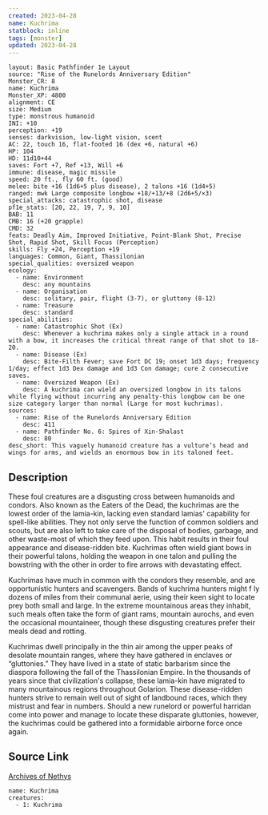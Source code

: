```yaml
---
created: 2023-04-28
name: Kuchrima
statblock: inline
tags: [monster]
updated: 2023-04-28
---
```

```statblock
layout: Basic Pathfinder 1e Layout
source: "Rise of the Runelords Anniversary Edition"
Monster_CR: 8
name: Kuchrima
Monster_XP: 4800
alignment: CE
size: Medium
type: monstrous humanoid
INI: +10
perception: +19
senses: darkvision, low-light vision, scent
AC: 22, touch 16, flat-footed 16 (dex +6, natural +6)
HP: 104
HD: 11d10+44
saves: Fort +7, Ref +13, Will +6
immune: disease, magic missile
speed: 20 ft., fly 60 ft. (good)
melee: bite +16 (1d6+5 plus disease), 2 talons +16 (1d4+5)
ranged: mwk Large composite longbow +18/+13/+8 (2d6+5/×3)
special_attacks: catastrophic shot, disease
pf1e_stats: [20, 22, 19, 7, 9, 10]
BAB: 11
CMB: 16 (+20 grapple)
CMD: 32
feats: Deadly Aim, Improved Initiative, Point-Blank Shot, Precise Shot, Rapid Shot, Skill Focus (Perception)
skills: Fly +24, Perception +19
languages: Common, Giant, Thassilonian
special_qualities: oversized weapon
ecology:
  - name: Environment
    desc: any mountains
  - name: Organisation
    desc: solitary, pair, flight (3-7), or gluttony (8-12)
  - name: Treasure
    desc: standard
special_abilities:
  - name: Catastrophic Shot (Ex)
    desc: Whenever a kuchrima makes only a single attack in a round with a bow, it increases the critical threat range of that shot to 18-20.
  - name: Disease (Ex)
    desc: Bite-Filth Fever; save Fort DC 19; onset 1d3 days; frequency 1/day; effect 1d3 Dex damage and 1d3 Con damage; cure 2 consecutive saves.
  - name: Oversized Weapon (Ex)
    desc: A kuchrima can wield an oversized longbow in its talons while flying without incurring any penalty-this longbow can be one size category larger than normal (Large for most kuchrimas).
sources:
  - name: Rise of the Runelords Anniversary Edition
    desc: 411
  - name: Pathfinder No. 6: Spires of Xin-Shalast
    desc: 80
desc_short: This vaguely humanoid creature has a vulture’s head and wings for arms, and wields an enormous bow in its taloned feet. 
```
## Description
These foul creatures are a disgusting cross between humanoids and condors. Also known as the Eaters of the Dead, the kuchrimas are the lowest order of the lamia-kin, lacking even standard lamias' capability for spell-like abilities. They not only serve the function of common soldiers and scouts, but are also left to take care of the disposal of bodies, garbage, and other waste-most of which they feed upon. This habit results in their foul appearance and disease-ridden bite. Kuchrimas often wield giant bows in their powerful talons, holding the weapon in one talon and pulling the bowstring with the other in order to fire arrows with devastating effect.

 Kuchrimas have much in common with the condors they resemble, and are opportunistic hunters and scavengers. Bands of kuchrima hunters might f ly dozens of miles from their communal aerie, using their keen sight to locate prey both small and large. In the extreme mountainous areas they inhabit, such meals often take the form of giant rams, mountain aurochs, and even the occasional mountaineer, though these disgusting creatures prefer their meals dead and rotting.

 Kuchrimas dwell principally in the thin air among the upper peaks of desolate mountain ranges, where they have gathered in enclaves or “gluttonies.” They have lived in a state of static barbarism since the diaspora following the fall of the Thassilonian Empire. In the thousands of years since that civilization's collapse, these lamia-kin have migrated to many mountainous regions throughout Golarion. These disease-ridden hunters strive to remain well out of sight of landbound races, which they mistrust and fear in numbers. Should a new runelord or powerful harridan come into power and manage to locate these disparate gluttonies, however, the kuchrimas could be gathered into a formidable airborne force once again.
## Source Link
[Archives of Nethys](https://aonprd.com/MonsterDisplay.aspx?ItemName=Kuchrima)
```encounter-table
name: Kuchrima
creatures:
  - 1: Kuchrima
```

